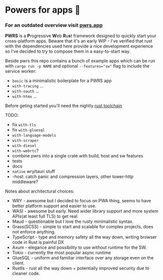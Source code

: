# Powers for apps 💪
### For an outdated overview visit [pwrs.app](https://pwrs.app/)

**PWRS** is a **P**rogressive **W**eb **R**u**s**t framework designed to quickly start your cross-platform apps. Beware that it's an early WIP - I've verified that rust with the dependencies used here provide a nice development experience so I've decided to try to compose them in a easy-to-start way.

Beside pwrs this repo contains a bunch of example apps which can be run with `cargo run -p NAME` and optional `--features="sw"` flag to include the service worker:

- `basic` is a minimalistic boilerplate for a PWRS app
- `with-tracing` ...
- `with-oauth` ...
- `with-htmx` ...

Before geting started you'll need the nightly [rust toolchain](https://rustup.rs/)

TODO:
- fix `with-tls`
- fix `with-gluesql`
- `with-language-models`
- `with-scraper`
- `with-diesel`
- `with-webrtc`?
- combine pwrs into a single crate with build, host and sw features
- tests
- docs
- `native` wry/tauri stuff
- -host: catch panic and compression layers, other tower-http middleware?

Notes about architectural choices:
* WRY - awesome but I decided to focus on PWA thing, seems to have better platform support and easier to use. 
* WASI - awesome but early. Need wider library support and more system APIs(at least full TLS) to get real.
* Maud - questionable but I love the rusty minimalistic syntax.
* Grass(SCSS) - simple to start and scalable for complex projects, does not enforce anything. 
* TypeScript - type and memory safety all the way down, writing browser code in Rust is painful DX
* Axum - elegance and possibility to use without runtime for the SW.
* Tokio - currently the most popular async runtime
* GlueSQL - uniform and familiar interface over any storage even on the client.
* Rustls - rust all the way down + potentially improved security due to cleaner code.
